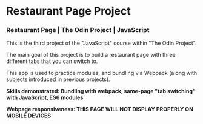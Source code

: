 # Restaurant Page Project

### Restaurant Page | The Odin Project | JavaScript

This is the third project of the "JavaScript" course within "The Odin Project".

The main goal of this project is to build a restaurant page with three different tabs that you can switch to.

This app is used to practice modules, and bundling via Webpack (along with subjects introduced in previous projects).

**Skills demonstrated: Bundling with webpack, same-page "tab switching" with JavaScript, ES6 modules**

**Webpage responsiveness: THIS PAGE WILL NOT DISPLAY PROPERLY ON MOBILE DEVICES**